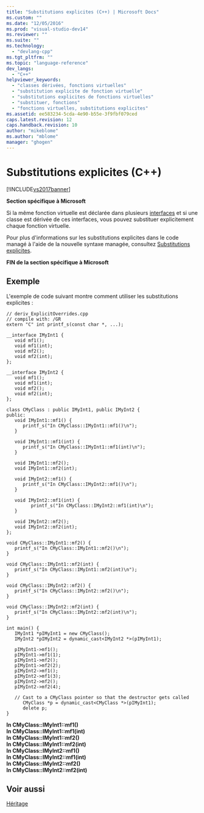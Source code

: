 ```yaml
---
title: "Substitutions explicites (C++) | Microsoft Docs"
ms.custom: ""
ms.date: "12/05/2016"
ms.prod: "visual-studio-dev14"
ms.reviewer: ""
ms.suite: ""
ms.technology: 
  - "devlang-cpp"
ms.tgt_pltfrm: ""
ms.topic: "language-reference"
dev_langs: 
  - "C++"
helpviewer_keywords: 
  - "classes dérivées, fonctions virtuelles"
  - "substitution explicite de fonction virtuelle"
  - "substitutions explicites de fonctions virtuelles"
  - "substituer, fonctions"
  - "fonctions virtuelles, substitutions explicites"
ms.assetid: ee583234-5cda-4e90-b55e-3f9fbf079ced
caps.latest.revision: 12
caps.handback.revision: 10
author: "mikeblome"
ms.author: "mblome"
manager: "ghogen"
---
```

# Substitutions explicites (C++)
[!INCLUDE[vs2017banner](../assembler/inline/includes/vs2017banner.md)]

**Section spécifique à Microsoft**  
  
 Si la même fonction virtuelle est déclarée dans plusieurs [interfaces](../cpp/interface.md) et si une classe est dérivée de ces interfaces, vous pouvez substituer explicitement chaque fonction virtuelle.  
  
 Pour plus d'informations sur les substitutions explicites dans le code managé à l'aide de la nouvelle syntaxe managée, consultez [Substitutions explicites](../windows/explicit-overrides-cpp-component-extensions.md).  
  
 **FIN de la section spécifique à Microsoft**  
  
## Exemple  
 L'exemple de code suivant montre comment utiliser les substitutions explicites :  
  
```  
// deriv_ExplicitOverrides.cpp  
// compile with: /GR  
extern "C" int printf_s(const char *, ...);  
  
__interface IMyInt1 {  
   void mf1();  
   void mf1(int);  
   void mf2();  
   void mf2(int);  
};  
  
__interface IMyInt2 {  
   void mf1();  
   void mf1(int);  
   void mf2();  
   void mf2(int);  
};  
  
class CMyClass : public IMyInt1, public IMyInt2 {  
public:  
   void IMyInt1::mf1() {  
      printf_s("In CMyClass::IMyInt1::mf1()\n");  
   }  
  
   void IMyInt1::mf1(int) {  
      printf_s("In CMyClass::IMyInt1::mf1(int)\n");  
   }  
  
   void IMyInt1::mf2();  
   void IMyInt1::mf2(int);  
  
   void IMyInt2::mf1() {  
      printf_s("In CMyClass::IMyInt2::mf1()\n");  
   }  
  
   void IMyInt2::mf1(int) {  
         printf_s("In CMyClass::IMyInt2::mf1(int)\n");  
   }  
  
   void IMyInt2::mf2();  
   void IMyInt2::mf2(int);  
};  
  
void CMyClass::IMyInt1::mf2() {  
   printf_s("In CMyClass::IMyInt1::mf2()\n");  
}  
  
void CMyClass::IMyInt1::mf2(int) {  
   printf_s("In CMyClass::IMyInt1::mf2(int)\n");  
}  
  
void CMyClass::IMyInt2::mf2() {  
   printf_s("In CMyClass::IMyInt2::mf2()\n");  
}  
  
void CMyClass::IMyInt2::mf2(int) {  
   printf_s("In CMyClass::IMyInt2::mf2(int)\n");  
}  
  
int main() {  
   IMyInt1 *pIMyInt1 = new CMyClass();  
   IMyInt2 *pIMyInt2 = dynamic_cast<IMyInt2 *>(pIMyInt1);  
  
   pIMyInt1->mf1();  
   pIMyInt1->mf1(1);  
   pIMyInt1->mf2();  
   pIMyInt1->mf2(2);  
   pIMyInt2->mf1();  
   pIMyInt2->mf1(3);  
   pIMyInt2->mf2();  
   pIMyInt2->mf2(4);  
  
   // Cast to a CMyClass pointer so that the destructor gets called  
      CMyClass *p = dynamic_cast<CMyClass *>(pIMyInt1);  
      delete p;  
}  
```  
  
  **In CMyClass::IMyInt1::mf1\(\)**  
**In CMyClass::IMyInt1::mf1\(int\)**  
**In CMyClass::IMyInt1::mf2\(\)**  
**In CMyClass::IMyInt1::mf2\(int\)**  
**In CMyClass::IMyInt2::mf1\(\)**  
**In CMyClass::IMyInt2::mf1\(int\)**  
**In CMyClass::IMyInt2::mf2\(\)**  
**In CMyClass::IMyInt2::mf2\(int\)**   
## Voir aussi  
 [Héritage](../cpp/inheritance-cpp.md)